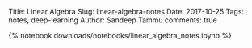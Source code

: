 Title: Linear Algebra
Slug: linear-algebra-notes
Date: 2017-10-25
Tags: notes, deep-learning
Author: Sandeep Tammu
comments: true

{% notebook downloads/notebooks/linear_algebra_notes.ipynb %}
